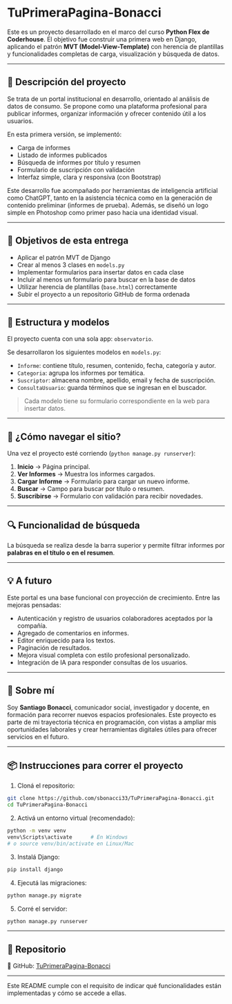 # TuPrimeraPagina-Bonacci

Este es un proyecto desarrollado en el marco del curso **Python Flex de Coderhouse**. El objetivo fue construir una primera web en Django, aplicando el patrón **MVT (Model-View-Template)** con herencia de plantillas y funcionalidades completas de carga, visualización y búsqueda de datos.

---

## 📌 Descripción del proyecto

Se trata de un portal institucional en desarrollo, orientado al análisis de datos de consumo. Se propone como una plataforma profesional para publicar informes, organizar información y ofrecer contenido útil a los usuarios.

En esta primera versión, se implementó:

- Carga de informes
- Listado de informes publicados
- Búsqueda de informes por título y resumen
- Formulario de suscripción con validación
- Interfaz simple, clara y responsiva (con Bootstrap)

Este desarrollo fue acompañado por herramientas de inteligencia artificial como ChatGPT, tanto en la asistencia técnica como en la generación de contenido preliminar (informes de prueba). Además, se diseñó un logo simple en Photoshop como primer paso hacia una identidad visual.

---

## 🎯 Objetivos de esta entrega

- Aplicar el patrón MVT de Django
- Crear al menos 3 clases en `models.py`
- Implementar formularios para insertar datos en cada clase
- Incluir al menos un formulario para buscar en la base de datos
- Utilizar herencia de plantillas (`base.html`) correctamente
- Subir el proyecto a un repositorio GitHub de forma ordenada

---

## 🧱 Estructura y modelos

El proyecto cuenta con una sola app: `observatorio`.

Se desarrollaron los siguientes modelos en `models.py`:

- `Informe`: contiene título, resumen, contenido, fecha, categoría y autor.
- `Categoria`: agrupa los informes por temática.
- `Suscriptor`: almacena nombre, apellido, email y fecha de suscripción.
- `ConsultaUsuario`: guarda términos que se ingresan en el buscador.

> Cada modelo tiene su formulario correspondiente en la web para insertar datos.

---

## 🧭 ¿Cómo navegar el sitio?

Una vez el proyecto esté corriendo (`python manage.py runserver`):

1. **Inicio** → Página principal.
2. **Ver Informes** → Muestra los informes cargados.
3. **Cargar Informe** → Formulario para cargar un nuevo informe.
4. **Buscar** → Campo para buscar por título o resumen.
5. **Suscribirse** → Formulario con validación para recibir novedades.

---

## 🔍 Funcionalidad de búsqueda

La búsqueda se realiza desde la barra superior y permite filtrar informes por **palabras en el título o en el resumen**.

---

## 💡 A futuro

Este portal es una base funcional con proyección de crecimiento. Entre las mejoras pensadas:

- Autenticación y registro de usuarios colaboradores aceptados por la compañía.
- Agregado de comentarios en informes.
- Editor enriquecido para los textos.
- Paginación de resultados.
- Mejora visual completa con estilo profesional personalizado.
- Integración de IA para responder consultas de los usuarios.

---

## 🙋 Sobre mí

Soy **Santiago Bonacci**, comunicador social, investigador y docente, en formación para recorrer nuevos espacios profesionales. Este proyecto es parte de mi trayectoria técnica en programación, con vistas a ampliar mis oportunidades laborales y crear herramientas digitales útiles para ofrecer servicios en el futuro.

---

## 📦 Instrucciones para correr el proyecto

1. Cloná el repositorio:

```bash
git clone https://github.com/sbonacci33/TuPrimeraPagina-Bonacci.git
cd TuPrimeraPagina-Bonacci
```

2. Activá un entorno virtual (recomendado):

```bash
python -m venv venv
venv\Scripts\activate      # En Windows
# o source venv/bin/activate en Linux/Mac
```

3. Instalá Django:

```bash
pip install django
```

4. Ejecutá las migraciones:

```bash
python manage.py migrate
```

5. Corré el servidor:

```bash
python manage.py runserver
```

---

## 🔗 Repositorio

📍 GitHub: [TuPrimeraPagina-Bonacci](https://github.com/sbonacci33/TuPrimeraPagina-Bonacci)

---

Este README cumple con el requisito de indicar qué funcionalidades están implementadas y cómo se accede a ellas.
